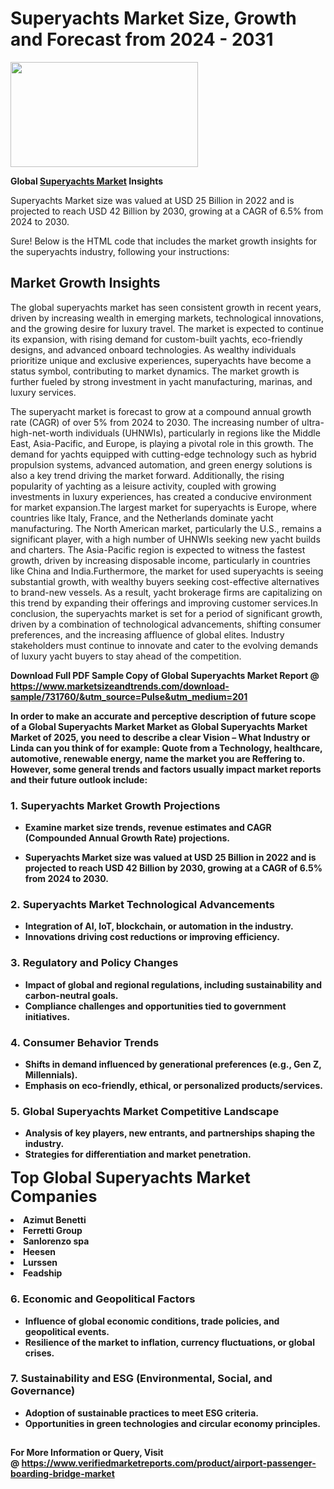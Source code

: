 <H1>Superyachts Market Size, Growth and Forecast from 2024 - 2031</H1><img class="aligncenter size-medium wp-image-584254" src="https://thirdeyenews.in/wp-content/uploads/2024/09/Global-Market-Research-300x168.jpeg" alt="" width="300" height="168" /><p><strong>Global&nbsp;<a href="https://www.marketsizeandtrends.com/download-sample/731760/&amp;utm_source=Pulse&amp;utm_medium=201">Superyachts Market</a> Insights</strong></p><p>Superyachts Market size was valued at USD 25 Billion in 2022 and is projected to reach USD 42 Billion by 2030, growing at a CAGR of 6.5% from 2024 to 2030.</p><p>Sure! Below is the HTML code that includes the market growth insights for the superyachts industry, following your instructions:<!DOCTYPE html><html lang="en"><head><meta charset="UTF-8"><meta name="viewport" content="width=device-width, initial-scale=1.0"><title>Superyachts Market Growth Insights</title></head><body><h2>Market Growth Insights</h2><p>The global superyachts market has seen consistent growth in recent years, driven by increasing wealth in emerging markets, technological innovations, and the growing desire for luxury travel. The market is expected to continue its expansion, with rising demand for custom-built yachts, eco-friendly designs, and advanced onboard technologies. As wealthy individuals prioritize unique and exclusive experiences, superyachts have become a status symbol, contributing to market dynamics. The market growth is further fueled by strong investment in yacht manufacturing, marinas, and luxury services.</p><p><strong></strong></p><p>The superyacht market is forecast to grow at a compound annual growth rate (CAGR) of over 5% from 2024 to 2030. The increasing number of ultra-high-net-worth individuals (UHNWIs), particularly in regions like the Middle East, Asia-Pacific, and Europe, is playing a pivotal role in this growth. The demand for yachts equipped with cutting-edge technology such as hybrid propulsion systems, advanced automation, and green energy solutions is also a key trend driving the market forward. Additionally, the rising popularity of yachting as a leisure activity, coupled with growing investments in luxury experiences, has created a conducive environment for market expansion.The largest market for superyachts is Europe, where countries like Italy, France, and the Netherlands dominate yacht manufacturing. The North American market, particularly the U.S., remains a significant player, with a high number of UHNWIs seeking new yacht builds and charters. The Asia-Pacific region is expected to witness the fastest growth, driven by increasing disposable income, particularly in countries like China and India.Furthermore, the market for used superyachts is seeing substantial growth, with wealthy buyers seeking cost-effective alternatives to brand-new vessels. As a result, yacht brokerage firms are capitalizing on this trend by expanding their offerings and improving customer services.In conclusion, the superyachts market is set for a period of significant growth, driven by a combination of technological advancements, shifting consumer preferences, and the increasing affluence of global elites. Industry stakeholders must continue to innovate and cater to the evolving demands of luxury yacht buyers to stay ahead of the competition.</p><p><strong></p><p><span class=""><strong>Download Full PDF Sample Copy of Global Superyachts Market Report</strong> @ <a href="https://www.marketsizeandtrends.com/download-sample/731760/&amp;utm_source=Pulse&amp;utm_medium=201" target="_blank">https://www.marketsizeandtrends.com/download-sample/731760/&amp;utm_source=Pulse&amp;utm_medium=201</a></span></p><p>In order to make an accurate and perceptive description of future scope of a Global&nbsp;Superyachts Market Market as Global&nbsp;Superyachts Market Market of 2025, you need to describe a clear Vision &ndash; What Industry or Linda can you think of for example: Quote from a Technology, healthcare, automotive, renewable energy, name the market you are Reffering to. However, some general trends and factors usually impact market reports and their future outlook include:</p><h3>1.&nbsp;<strong>Superyachts Market Growth Projections</strong></h3><ul><li>Examine market size trends, revenue estimates and CAGR (Compounded Annual Growth Rate) projections.</li><li><p>Superyachts Market size was valued at USD 25 Billion in 2022 and is projected to reach USD 42 Billion by 2030, growing at a CAGR of 6.5% from 2024 to 2030.</p></li></ul><h3>2.&nbsp;<strong>Superyachts Market Technological Advancements</strong></h3><ul><li>Integration of AI, IoT, blockchain, or automation in the industry.</li><li>Innovations driving cost reductions or improving efficiency.</li></ul><h3>3.&nbsp;<strong>Regulatory and Policy Changes</strong></h3><ul><li>Impact of global and regional regulations, including sustainability and carbon-neutral goals.</li><li>Compliance challenges and opportunities tied to government initiatives.</li></ul><h3>4.&nbsp;<strong>Consumer Behavior Trends</strong></h3><ul><li>Shifts in demand influenced by generational preferences (e.g., Gen Z, Millennials).</li><li>Emphasis on eco-friendly, ethical, or personalized products/services.</li></ul><h3>5.&nbsp;<strong>Global Superyachts Market Competitive Landscape</strong></h3><ul><li>Analysis of key players, new entrants, and partnerships shaping the industry.</li><li>Strategies for differentiation and market penetration.</li></ul><p data-pm-slice="1 1 []"><span style="color: inherit; font-family: inherit; font-size: 25px;">Top Global Superyachts Market Companies</span></p><div class="" data-test-id=""><p><li>Azimut Benetti</li><li> Ferretti Group</li><li> Sanlorenzo spa</li><li> Heesen</li><li> Lurssen</li><li> Feadship</li></p></div><h3>6.&nbsp;<strong>Economic and Geopolitical Factors</strong></h3><ul><li>Influence of global economic conditions, trade policies, and geopolitical events.</li><li>Resilience of the market to inflation, currency fluctuations, or global crises.</li></ul><h3>7.&nbsp;<strong>Sustainability and ESG (Environmental, Social, and Governance)</strong></h3><ul><li>Adoption of sustainable practices to meet ESG criteria.</li><li>Opportunities in green technologies and circular economy principles.</li></ul><h2><strong style="font-size: 14px;">For More Information or Query, Visit @&nbsp;</strong><a style="background-color: #ffffff; font-size: 14px;" href="https://www.marketsizeandtrends.com/report/superyachts-market/" target="_blank">https://www.verifiedmarketreports.com/product/airport-passenger-boarding-bridge-market</a></h2>